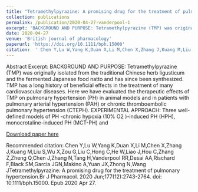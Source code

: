 ```yaml
--- 
title: "Tetramethylpyrazine: A promising drug for the treatment of pulmonary hypertension." 
collection: publications 
permalink: /publication/2020-04-27-vanderpool-1 
excerpt: 'BACKGROUND AND PURPOSE: Tetramethylpyrazine (TMP) was originally isolated from the traditional Chinese herb ligusticum and the fermented Japanese food natto and has since been synthesized. TMP has a long history of beneficial effects in the treatment of many cardiovascular diseases. Here we have evaluated the therapeutic effects of TMP on pulmonary hypertension (PH) in animal models and in patients with pulmonary arterial hypertension (PAH) or chronic thromboembolic pulmonary hypertension (CTEPH). EXPERIMENTAL APPROACH: Three well-defined models of PH -chronic hypoxia (10% O2 )-induced PH (HPH), monocrotaline-induced PH (MCT-PH) and' 
date: 2020-04-27 
venue: 'British journal of pharmacology' 
paperurl: 'https://doi.org/10.1111/bph.15000' 
citation:  ' Chen Y,Lu W,Yang K,Duan X,Li M,Chen X,Zhang J,Kuang M,Liu S,Wu X,Zou G,Liu C,Hong C,He W,Liao J,Hou C,Zhang Z,Zheng Q,Chen J,Zhang N,Tang H,Vanderpool RR,Desai AA,Rischard F,Black SM,Garcia JGN,Makino A,Yuan JX,Zhong N,Wang JTetramethylpyrazine: A promising drug for the treatment of pulmonary hypertension.Br J Pharmacol. 2020 Jun;177(12):2743-2764. doi: 10.1111/bph.15000. Epub 2020 Apr 27.' 
--- 
```

Abstract Excerpt:  BACKGROUND AND PURPOSE: Tetramethylpyrazine (TMP) was originally isolated from the traditional Chinese herb ligusticum and the fermented Japanese food natto and has since been synthesized. TMP has a long history of beneficial effects in the treatment of many cardiovascular diseases. Here we have evaluated the therapeutic effects of TMP on pulmonary hypertension (PH) in animal models and in patients with pulmonary arterial hypertension (PAH) or chronic thromboembolic pulmonary hypertension (CTEPH). EXPERIMENTAL APPROACH: Three well-defined models of PH -chronic hypoxia (10% O2 )-induced PH (HPH), monocrotaline-induced PH (MCT-PH) and  
 
[Download paper here](https://doi.org/10.1111/bph.15000) 
 
Recommended citation:  Chen Y,Lu W,Yang K,Duan X,Li M,Chen X,Zhang J,Kuang M,Liu S,Wu X,Zou G,Liu C,Hong C,He W,Liao J,Hou C,Zhang Z,Zheng Q,Chen J,Zhang N,Tang H,Vanderpool RR,Desai AA,Rischard F,Black SM,Garcia JGN,Makino A,Yuan JX,Zhong N,Wang JTetramethylpyrazine: A promising drug for the treatment of pulmonary hypertension.Br J Pharmacol. 2020 Jun;177(12):2743-2764. doi: 10.1111/bph.15000. Epub 2020 Apr 27. 
